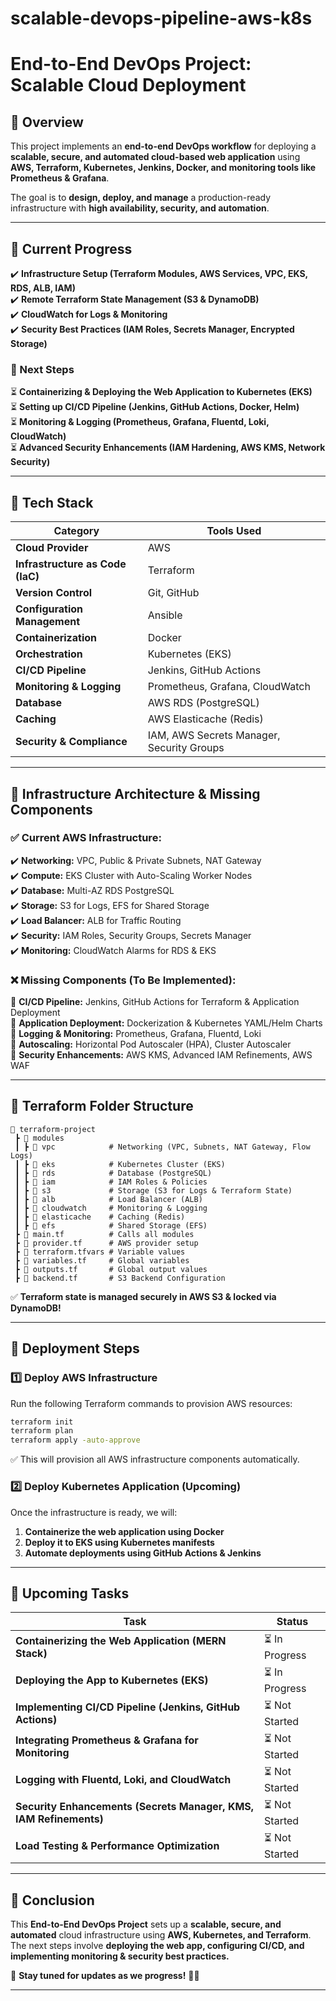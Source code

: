 # scalable-devops-pipeline-aws-k8s
# End-to-End DevOps Project: Scalable Cloud Deployment

## 📌 Overview
This project implements an **end-to-end DevOps workflow** for deploying a **scalable, secure, and automated cloud-based web application** using **AWS, Terraform, Kubernetes, Jenkins, Docker, and monitoring tools like Prometheus & Grafana**.

The goal is to **design, deploy, and manage** a production-ready infrastructure with **high availability, security, and automation**.

---

## 🚀 Current Progress
✔️ **Infrastructure Setup (Terraform Modules, AWS Services, VPC, EKS, RDS, ALB, IAM)**  
✔️ **Remote Terraform State Management (S3 & DynamoDB)**  
✔️ **CloudWatch for Logs & Monitoring**  
✔️ **Security Best Practices (IAM Roles, Secrets Manager, Encrypted Storage)**  

### 🔄 Next Steps
⏳ **Containerizing & Deploying the Web Application to Kubernetes (EKS)**  
⏳ **Setting up CI/CD Pipeline (Jenkins, GitHub Actions, Docker, Helm)**  
⏳ **Monitoring & Logging (Prometheus, Grafana, Fluentd, Loki, CloudWatch)**  
⏳ **Advanced Security Enhancements (IAM Hardening, AWS KMS, Network Security)**  

---

## 📌 Tech Stack
| Category            | Tools Used |
|---------------------|-----------|
| **Cloud Provider**  | AWS |
| **Infrastructure as Code (IaC)** | Terraform |
| **Version Control** | Git, GitHub |
| **Configuration Management** | Ansible |
| **Containerization** | Docker |
| **Orchestration** | Kubernetes (EKS) |
| **CI/CD Pipeline** | Jenkins, GitHub Actions |
| **Monitoring & Logging** | Prometheus, Grafana, CloudWatch |
| **Database** | AWS RDS (PostgreSQL) |
| **Caching** | AWS Elasticache (Redis) |
| **Security & Compliance** | IAM, AWS Secrets Manager, Security Groups |

---

## 📌 Infrastructure Architecture & Missing Components
### ✅ Current AWS Infrastructure:
✔️ **Networking:** VPC, Public & Private Subnets, NAT Gateway  
✔️ **Compute:** EKS Cluster with Auto-Scaling Worker Nodes  
✔️ **Database:** Multi-AZ RDS PostgreSQL  
✔️ **Storage:** S3 for Logs, EFS for Shared Storage  
✔️ **Load Balancer:** ALB for Traffic Routing  
✔️ **Security:** IAM Roles, Security Groups, Secrets Manager  
✔️ **Monitoring:** CloudWatch Alarms for RDS & EKS  

### ❌ Missing Components (To Be Implemented):
🔴 **CI/CD Pipeline:** Jenkins, GitHub Actions for Terraform & Application Deployment  
🔴 **Application Deployment:** Dockerization & Kubernetes YAML/Helm Charts  
🔴 **Logging & Monitoring:** Prometheus, Grafana, Fluentd, Loki  
🔴 **Autoscaling:** Horizontal Pod Autoscaler (HPA), Cluster Autoscaler  
🔴 **Security Enhancements:** AWS KMS, Advanced IAM Refinements, AWS WAF  

---

## 📌 Terraform Folder Structure
```
📂 terraform-project
 ┣ 📂 modules
 ┃ ┣ 📂 vpc            # Networking (VPC, Subnets, NAT Gateway, Flow Logs)
 ┃ ┣ 📂 eks            # Kubernetes Cluster (EKS)
 ┃ ┣ 📂 rds            # Database (PostgreSQL)
 ┃ ┣ 📂 iam            # IAM Roles & Policies
 ┃ ┣ 📂 s3             # Storage (S3 for Logs & Terraform State)
 ┃ ┣ 📂 alb            # Load Balancer (ALB)
 ┃ ┣ 📂 cloudwatch     # Monitoring & Logging
 ┃ ┣ 📂 elasticache    # Caching (Redis)
 ┃ ┣ 📂 efs            # Shared Storage (EFS)
 ┣ 📜 main.tf          # Calls all modules
 ┣ 📜 provider.tf      # AWS provider setup
 ┣ 📜 terraform.tfvars # Variable values
 ┣ 📜 variables.tf     # Global variables
 ┣ 📜 outputs.tf       # Global output values
 ┣ 📜 backend.tf       # S3 Backend Configuration
```
✅ **Terraform state is managed securely in AWS S3 & locked via DynamoDB!**  

---

## 📌 Deployment Steps
### 1️⃣ Deploy AWS Infrastructure
Run the following Terraform commands to provision AWS resources:
```bash
terraform init
terraform plan
terraform apply -auto-approve
```
✅ This will provision all AWS infrastructure components automatically.

### 2️⃣ Deploy Kubernetes Application (Upcoming)
Once the infrastructure is ready, we will:
1. **Containerize the web application using Docker**
2. **Deploy it to EKS using Kubernetes manifests**
3. **Automate deployments using GitHub Actions & Jenkins**

---

## 📌 Upcoming Tasks
| Task | Status |
|------|--------|
| **Containerizing the Web Application (MERN Stack)** | ⏳ In Progress |
| **Deploying the App to Kubernetes (EKS)** | ⏳ In Progress |
| **Implementing CI/CD Pipeline (Jenkins, GitHub Actions)** | ⏳ Not Started |
| **Integrating Prometheus & Grafana for Monitoring** | ⏳ Not Started |
| **Logging with Fluentd, Loki, and CloudWatch** | ⏳ Not Started |
| **Security Enhancements (Secrets Manager, KMS, IAM Refinements)** | ⏳ Not Started |
| **Load Testing & Performance Optimization** | ⏳ Not Started |

---

## 📌 Conclusion
This **End-to-End DevOps Project** sets up a **scalable, secure, and automated** cloud infrastructure using **AWS, Kubernetes, and Terraform**. The next steps involve **deploying the web app, configuring CI/CD, and implementing monitoring & security best practices.**

📢 **Stay tuned for updates as we progress!** 🚀🔥

---

